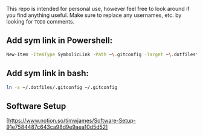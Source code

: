 This repo is intended for personal use, however feel free to look around if you find anything useful. Make sure to replace any usernames, etc. by looking for `TODO` comments.

## Add sym link in Powershell:

```sh
New-Item -ItemType SymbolicLink -Path ~\.gitconfig -Target ~\.dotfiles\.gitconfig
```

## Add sym link in bash:

```sh
ln -s ~/.dotfiles/.gitconfig ~/.gitconfig
```

## Software Setup

[https://www.notion.so/timwjames/Software-Setup-91e7584487c643ca98d9e9aea10d5d52]
